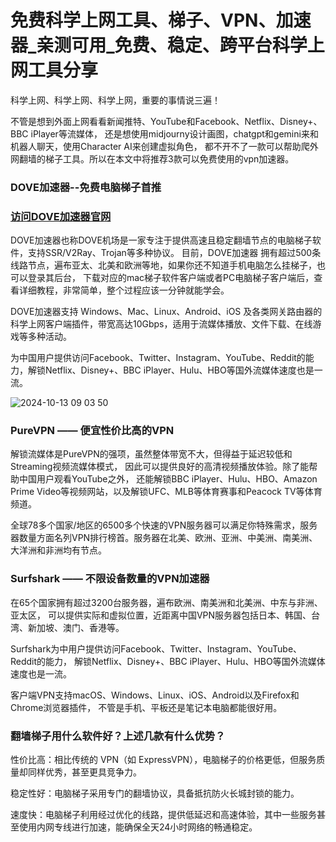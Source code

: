 # 免费科学上网工具、梯子、VPN、加速器_亲测可用_免费、稳定、跨平台科学上网工具分享

科学上网、科学上网、科学上网，重要的事情说三遍！

不管是想到外面上网看看新闻推特、YouTube和Facebook、Netflix、Disney+、BBC iPlayer等流媒体，
还是想使用midjourny设计画图，chatgpt和gemini来和机器人聊天，使用Character AI来创建虚拟角色，
都不开不了一款可以帮助爬外网翻墙的梯子工具。所以在本文中将推荐3款可以免费使用的vpn加速器。

### DOVE加速器--免费电脑梯子首推
### [访问DOVE加速器官网](https://dove8.cc/a.php?alavBTtF8UB)

DOVE加速器也称DOVE机场是一家专注于提供高速且稳定翻墙节点的电脑梯子软件，支持SSR/V2Ray、Trojan等多种协议。
目前，DOVE加速器 拥有超过500条线路节点，遍布亚太、北美和欧洲等地，如果你还不知道手机电脑怎么挂梯子，也可以登录其后台，
下载对应的mac梯子软件客户端或者PC电脑梯子客户端后，查看详细教程，非常简单，整个过程应该一分钟就能学会。

DOVE加速器支持 Windows、Mac、Linux、Android、iOS 及各类网关路由器的科学上网客户端插件，带宽高达10Gbps，适用于流媒体播放、文件下载、在线游戏等多种活动。

为中国用户提供访问Facebook、Twitter、Instagram、YouTube、Reddit的能力，解锁Netflix、Disney+、BBC iPlayer、Hulu、HBO等国外流媒体速度也是一流。

![2024-10-13 09 03 50](https://github.com/user-attachments/assets/b07c383e-4140-4143-afbc-7be49177de5f)

### PureVPN —— 便宜性价比高的VPN

解锁流媒体是PureVPN的强项，虽然整体带宽不大，但得益于延迟较低和Streaming视频流媒体模式，
因此可以提供良好的高清视频播放体验。除了能帮助中国用户观看YouTube之外，
还能解锁BBC iPlayer、Hulu、HBO、Amazon Prime Video等视频网站，以及解锁UFC、MLB等体育赛事和Peacock TV等体育频道。

全球78多个国家/地区的6500多个快速的VPN服务器可以满足你特殊需求，服务器数量方面名列VPN排行榜首。服务器在北美、欧洲、亚洲、中美洲、南美洲、大洋洲和非洲均有节点。

### Surfshark —— 不限设备数量的VPN加速器

在65个国家拥有超过3200台服务器，遍布欧洲、南美洲和北美洲、中东与非洲、亚太区，
可以提供实际和虚拟位置，近距离中国VPN服务器包括日本、韩国、台湾、新加坡、澳门、香港等。

Surfshark为中用户提供访问Facebook、Twitter、Instagram、YouTube、Reddit的能力，
解锁Netflix、Disney+、BBC iPlayer、Hulu、HBO等国外流媒体速度也是一流。

客户端VPN支持macOS、Windows、Linux、iOS、Android以及Firefox和Chrome浏览器插件，
不管是手机、平板还是笔记本电脑都能很好用。

### 翻墙梯子用什么软件好？上述几款有什么优势？

性价比高：相比传统的 VPN（如 ExpressVPN），电脑梯子的价格更低，但服务质量却同样优秀，甚至更具竞争力。

稳定性好：电脑梯子采用专门的翻墙协议，具备抵抗防火长城封锁的能力。

速度快：电脑梯子利用经过优化的线路，提供低延迟和高速体验，其中一些服务甚至使用内网专线进行加速，能确保全天24小时网络的畅通稳定。
